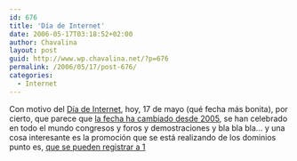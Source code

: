 ```yaml
---
id: 676
title: 'Día de Internet'
date: 2006-05-17T03:18:52+02:00
author: Chavalina
layout: post
guid: http://www.wp.chavalina.net/?p=676
permalink: /2006/05/17/post-676/
categories:
  - Internet
---
```

Con motivo del <a href="http://www.diadeinternet.org" target="_blank">Día de Internet</a>, hoy, 17 de mayo (qué fecha más bonita), por cierto, que parece que <a href="http://www.diadeinternet.es/2005/contenidos/di_index.php3?body=article&#038;id_article=1005" target="_blank">la fecha ha cambiado desde 2005</a>, se han celebrado en todo el mundo congresos y foros y demostraciones y bla bla bla… y una cosa interesante es la promoción que se está realizando de los dominios punto es, <a href="https://www.nic.es/dominios1euro/" target="_blank">que se pueden registrar a 1</p>